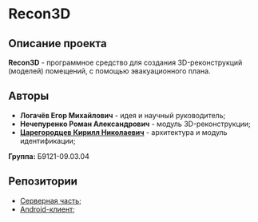 # Recon3D

## Описание проекта
**Recon3D** - программное средство для создания 3D-реконструкций (моделей) помещений, с помощью эвакуационного плана.


## Авторы
- **Логачёв Егор Михайлович** - идея и научный руководитель;
- **Нечепуренко Роман Александрович** - модуль 3D-реконструкции;
- **[Царегородцев Кирилл Николаевич](https://github.com/skrine525)** - архитектура и модуль идентификации;

**Группа:** Б9121-09.03.04

## Репозитории

- [Серверная часть](https://github.com/skrine525/recon3d-server);
- [Android-клиент](https://github.com/skrine525/recon3d-android);
